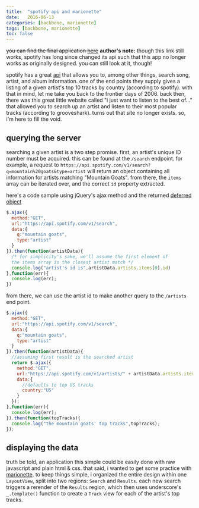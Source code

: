 ```yaml
---
title:  "spotify api and marionette"
date:   2016-06-13
categories: [backbone, marionette]
tags: [backbone, marionette]
toc: false
---
```


~~you can find the final application [here](https://project-2181696919058931612.firebaseapp.com/)~~ **author's note:** though this link still works, spotify has long since changed its api such that this app no longer works as originally designed. you can still look at it, though!

spotify has a great [api](https://developer.spotify.com/web-api/) that allows you to, among other things, search song, artist, and album information. one of the end points they supply gives a listing of a given artist's top 10 tracks by country (according to spotify). with that in mind, let me take you back to the frontier days of 2006. back then, there was this great little website called "i just want to listen to the best of..." that allowed you to search up an artist and listen to their most popular tracks (according to grooveshark). turns out that site no longer exists. so, i'm here to fill the void.

## querying the server

searching a given artist is a two step promise. first, an artist's unique ID number must be acquired. this can be found at the `/search` endpoint. for example, a request to  `https://api.spotify.com/v1/search?q=mountain%20goats&type=artist` will return an object containing all information for artists matching "Mountain Goats". from there, the `items` array can be iterated over, and the correct `id` property extracted.

here's a code sample using jQuery's ajax method and the returned [deferred object](https://api.jquery.com/category/deferred-object/)

```js
$.ajax({
  method:"GET",
  url:"https://api.spotify.com/v1/search",
  data:{
    q:"mountain goats",
    type:"artist"
  }
}).then(function(artistData){
  /* for simplicity's sake, we'll assume the first element of
  the items array is the closest artist match */
  console.log("artist's id is",artistData.artists.items[0].id)
},function(err){
  console.log(err);
})
```

from there, we can use the artist id to make another query to the `/artists` end point.

```js
$.ajax({
  method:"GET",
  url:"https://api.spotify.com/v1/search",
  data:{
    q:"mountain goats",
    type:"artist"
  }
}).then(function(artistData){
  //assuming first result is the searched artist
  return $.ajax({
    method:"GET",
    url:"https://api.spotify.com/v1/artists/" + artistData.artists.items[0].id + "/top-tracks",
    data:{
      //defaults to top US tracks
      country:"US"
    }
  });
},function(err){
  console.log(err);
}).then(function(topTracks){
  console.log("the mountain goats' top tracks",topTracks);
});
```

## displaying the data

truth be told, an application this simple could be easily done with raw javascript and plain html & css. that said, i wanted to get some practice with [marionette](http://marionettejs.com/). to keep things simple, i organized the entire design within one `LayoutView`, split into two regions: `Search` and `Results`. each new search triggers a rerender of the `Results` region, which then uses underscore's `_.template()` function to create a `Track` view for each of the artist's top tracks.

